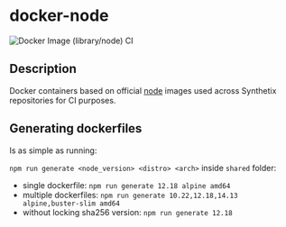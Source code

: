# docker-node

![Docker Image (library/node) CI](https://github.com/Synthetixio/docker-node/workflows/Docker%20Image%20(library/node)%20CI/badge.svg)

## Description

Docker containers based on official [node](https://hub.docker.com/_/node) images used across Synthetix repositories for CI purposes.

## Generating dockerfiles

Is as simple as running:

`npm run generate <node_version> <distro> <arch>` inside `shared` folder:

* single dockerfile: `npm run generate 12.18 alpine amd64`
* multiple dockerfiles: `npm run generate 10.22,12.18,14.13 alpine,buster-slim amd64`
* without locking sha256 version: `npm run generate 12.18`
